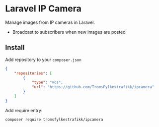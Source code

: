 # Laravel IP Camera

Manage images from IP cameras in Laravel.

- Broadcast to subscribers when new images are posted

## Install

Add repository to your `composer.json`
```json
{
    "repositories": [
        {
            "type": "vcs",
            "url": "https://github.com/TromsFylkestrafikk/ipcamera"
        }
    ]
}
```

Add require entry:
```shell
composer require tromsfylkestrafikk/ipcamera
```

